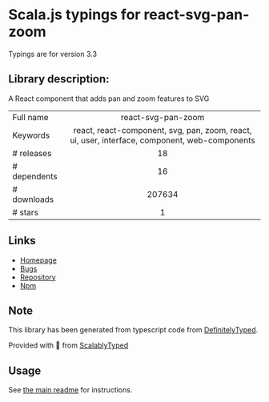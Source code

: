 
# Scala.js typings for react-svg-pan-zoom

Typings are for version 3.3

## Library description:
A React component that adds pan and zoom features to SVG

|                    |                 |
| ------------------ | :-------------: |
| Full name          | react-svg-pan-zoom |
| Keywords           | react, react-component, svg, pan, zoom, react, ui, user, interface, component, web-components |
| # releases         | 18 |
| # dependents       | 16 |
| # downloads        | 207634 |
| # stars            | 1 |

## Links
- [Homepage](https://chrvadala.github.io/react-svg-pan-zoom/)
- [Bugs](https://github.com/chrvadala/react-svg-pan-zoom/issues)
- [Repository](https://github.com/chrvadala/react-svg-pan-zoom)
- [Npm](https://www.npmjs.com/package/react-svg-pan-zoom)
    


## Note
This library has been generated from typescript code from [DefinitelyTyped](https://definitelytyped.org).

Provided with :purple_heart: from [ScalablyTyped](https://github.com/oyvindberg/ScalablyTyped)

## Usage
See [the main readme](../../readme.md) for instructions.


